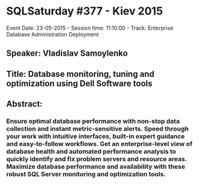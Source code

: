# SQLSaturday #377 - Kiev 2015
Event Date: 23-05-2015 - Session time: 11:10:00 - Track: Enterprise Database Administration  Deployment
## Speaker: Vladislav Samoylenko
## Title: Database monitoring, tuning and optimization using Dell Software tools
## Abstract:
### Ensure optimal database performance with non-stop data collection and instant metric-sensitive alerts. Speed through your work with intuitive interfaces, built-in expert guidance and easy-to-follow workflows. Get an enterprise-level view of database health and automated performance analysis to quickly identify and fix problem servers and resource areas. Maximize database performance and availability with these robust SQL Server monitoring and optimization tools.
